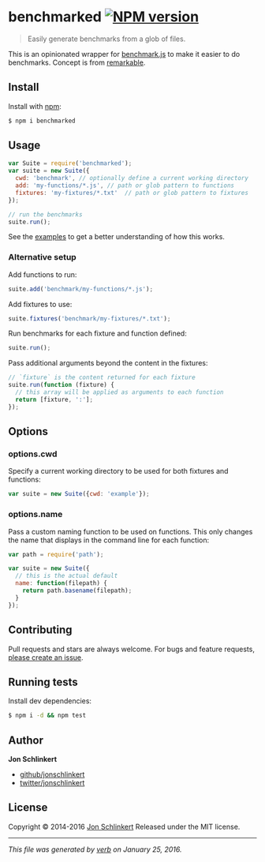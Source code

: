 # benchmarked [![NPM version](https://img.shields.io/npm/v/benchmarked.svg)](https://www.npmjs.com/package/benchmarked)

> Easily generate benchmarks from a glob of files.

This is an opinionated wrapper for [benchmark.js](http://benchmarkjs.com/) to make it easier to do benchmarks. Concept is from [remarkable](https://github.com/jonschlinkert/remarkable/tree/master/benchmark).

## Install

Install with [npm](https://www.npmjs.com/):

```sh
$ npm i benchmarked
```

## Usage

```js
var Suite = require('benchmarked');
var suite = new Suite({
  cwd: 'benchmark', // optionally define a current working directory
  add: 'my-functions/*.js', // path or glob pattern to functions
  fixtures: 'my-fixtures/*.txt'  // path or glob pattern to fixtures
});

// run the benchmarks
suite.run();
```

See the [examples](./example) to get a better understanding of how this works.

### Alternative setup

Add functions to run:

```js
suite.add('benchmark/my-functions/*.js');
```

Add fixtures to use:

```js
suite.fixtures('benchmark/my-fixtures/*.txt');
```

Run benchmarks for each fixture and function defined:

```js
suite.run();
```

Pass additional arguments beyond the content in the fixtures:

```js
// `fixture` is the content returned for each fixture
suite.run(function (fixture) {
  // this array will be applied as arguments to each function
  return [fixture, ':'];
});
```

## Options

### options.cwd

Specify a current working directory to be used for both fixtures and functions:

```js
var suite = new Suite({cwd: 'example'});
```

### options.name

Pass a custom naming function to be used on functions. This only changes the name
that displays in the command line for each function:

```js
var path = require('path');

var suite = new Suite({
  // this is the actual default
  name: function(filepath) {
    return path.basename(filepath);
  }
});
```

## Contributing

Pull requests and stars are always welcome. For bugs and feature requests, [please create an issue](https://github.com/jonschlinkert/benchmarked/issues/new).

## Running tests

Install dev dependencies:

```sh
$ npm i -d && npm test
```

## Author

**Jon Schlinkert**

+ [github/jonschlinkert](https://github.com/jonschlinkert)
+ [twitter/jonschlinkert](http://twitter.com/jonschlinkert)

## License

Copyright © 2014-2016 [Jon Schlinkert](https://github.com/jonschlinkert)
Released under the MIT license.

***

_This file was generated by [verb](https://github.com/verbose/verb) on January 25, 2016._
